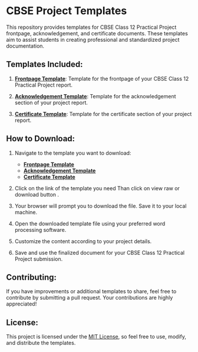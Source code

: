 # CBSE Project Templates

This repository provides templates for CBSE Class 12 Practical Project frontpage, acknowledgement, and certificate documents. These templates aim to assist students in creating professional and standardized project documentation.

## Templates Included:

1. [**Frontpage Template**](Frontpage.docx): Template for the frontpage of your CBSE Class 12 Practical Project report.

2. [**Acknowledgement Template**](Acknowledgement.docx): Template for the acknowledgement section of your project report.

3. [**Certificate Template**](Certificate.docx): Template for the certificate section of your project report.

## How to Download:

1. Navigate to the template you want to download:
    - [**Frontpage Template**](Frontpage.docx)
    - [**Acknowledgement Template**](Acknowledgement.docx)
    - [**Certificate Template**](Certificate.docx)

2. Click on the link of the template you need Than click on view raw or download button . 

3. Your browser will prompt you to download the file. Save it to your local machine.

4. Open the downloaded template file using your preferred word processing software.

5. Customize the content according to your project details.

6. Save and use the finalized document for your CBSE Class 12 Practical Project submission.


## Contributing:

If you have improvements or additional templates to share, feel free to contribute by submitting a pull request. Your contributions are highly appreciated!

## License:

This project is licensed under the [MIT License](LICENSE), so feel free to use, modify, and distribute the templates.
